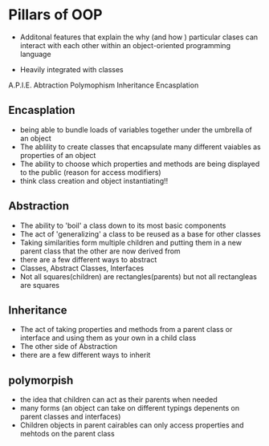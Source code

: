 # Pillars of OOP

- Additonal features that explain the why (and how ) particular clases can 
interact with each other within an object-oriented programming language

- Heavily integrated with classes

A.P.I.E.
Abtraction
Polymophism
Inheritance
Encasplation

## Encasplation
- being able to bundle loads of variables together under the umbrella of an object
- The ablility to create classes that encapsulate many different vaiables as properties of an object 
- The ability to choose which properties and methods are being displayed to the public (reason for access modifiers)
- think class creation and object instantiating!!
## Abstraction
- The ability to 'boil' a class down to its most basic components
- The act of 'generalizing' a class to be reused as a base for other classes
- Taking similarities form multiple children and putting them in a new parent class that the other are now derived from
- there are a few different ways to abstract
- Classes, Abstract Classes, Interfaces
- Not all squares(children) are rectangles(parents) but not all rectangleas are squares
## Inheritance
- The act of taking properties and methods from a parent class or interface and using them as your own in a child class
- The other side of Abstraction
- there are a few different ways to inherit
## polymorpish
- the idea that children can act as their parents when needed
- many forms (an object can take on different typings depenents on parent classes and interfaces)
- Children objects in parent cairables can only access properties and mehtods on the parent class 